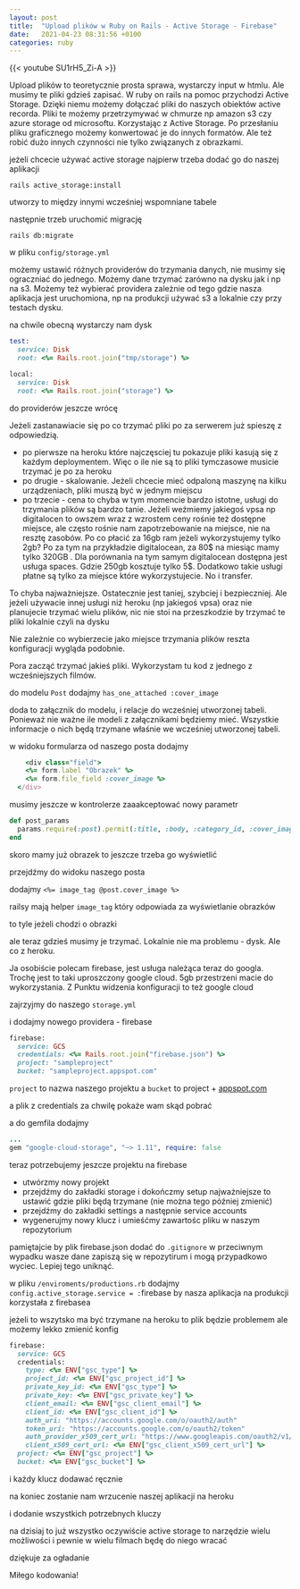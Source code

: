 ```yaml
---
layout: post
title:  "Upload plików w Ruby on Rails - Active Storage - Firebase"
date:   2021-04-23 08:31:56 +0100
categories: ruby
---
```

{{< youtube  SU1rH5_Zi-A >}}

Upload plików to teoretycznie prosta sprawa, wystarczy input w htmlu.
Ale musimy te pliki gdzieś zapisać. W ruby on rails na pomoc przychodzi Active Storage. Dzięki niemu możemy dołączać pliki do naszych obiektów active recorda. Pliki te możemy przetrzymywać w chmurze np amazon s3 czy azure storage od microsoftu. Korzystając z Active Storage. Po przesłaniu pliku graficznego możemy konwertować je do innych formatów. Ale też robić dużo innych czynności nie tylko związanych z obrazkami.

<!--more-->

jeżeli chcecie używać active storage najpierw trzeba dodać go do naszej aplikacji

`rails active_storage:install`

utworzy to między innymi wcześniej wspomniane tabele

następnie trzeb uruchomić migrację

`rails db:migrate`

w pliku `config/storage.yml`

możemy ustawić różnych providerów do trzymania danych, nie musimy się ograczniać do jednego. Możemy dane trzymać zarówno na dysku jak i np na s3. Możemy też wybierać providera  zależnie od tego gdzie nasza aplikacja jest uruchomiona, np na produkcji używać s3 a lokalnie czy przy testach dysku.

na chwile obecną wystarczy nam dysk

```ruby
test:
  service: Disk
  root: <%= Rails.root.join("tmp/storage") %>

local:
  service: Disk
  root: <%= Rails.root.join("storage") %>
```

do providerów jeszcze wrócę

Jeżeli zastanawiacie się po co trzymać pliki po za serwerem już spieszę z odpowiedzią.

- po pierwsze na heroku które najczęsciej tu pokazuje pliki kasują się z każdym deploymentem. Więc o ile nie są to pliki tymczasowe musicie trzymać je po za heroku
- po drugie - skalowanie. Jeżeli chcecie mieć odpaloną maszynę na kilku urządzeniach, pliki muszą być w jednym miejscu
- po trzecie - cena
to chyba w tym momencie bardzo istotne, usługi do trzymania plików są bardzo tanie. Jeżeli weźmiemy jakiegoś vpsa np digitalocen to owszem wraz z wzrostem ceny rośnie też dostępne miejsce, ale często rośnie nam zapotrzebowanie na miejsce, nie na resztę zasobów. Po co płacić za 16gb ram jeżeli wykorzystujemy tylko 2gb? Po za tym na przykładzie digitalocean, za 80$ na miesiąc mamy tylko 320GB . Dla porównania na tym samym digitalocean dostępna jest usługa spaces. Gdzie 250gb kosztuje tylko 5$.
Dodatkowo takie usługi płatne są tylko za miejsce które wykorzystujecie. No i transfer.

To chyba najważniejsze. Ostatecznie jest taniej, szybciej i bezpieczniej.
Ale jeżeli używacie innej usługi niż heroku (np jakiegoś vpsa) oraz nie planujecie trzymać wielu plików, nic nie stoi na przeszkodzie by trzymać te pliki lokalnie czyli na dysku

Nie zależnie co wybierzecie jako miejsce trzymania plików reszta konfiguracji wygląda podobnie.

Pora zacząć trzymać jakieś pliki. Wykorzystam tu kod z jednego z wcześniejszych filmów.

do modelu `Post` dodajmy `has_one_attached :cover_image`

doda to załącznik do modelu, i relacje do wcześniej utworzonej tabeli. Ponieważ nie ważne ile modeli  z załącznikami będziemy mieć. Wszystkie informacje o nich będą trzymane właśnie we wcześniej utworzonej tabeli.

w widoku formularza od naszego posta dodajmy

```ruby
	<div class="field">
    <%= form.label "Obrazek" %>
    <%= form.file_field :cover_image %>
  </div>
```

musimy jeszcze w kontrolerze zaaakceptować nowy parametr

```ruby
def post_params
  params.require(:post).permit(:title, :body, :category_id, :cover_image)
end
```

skoro mamy już obrazek to jeszcze trzeba go wyświetlić

przejdźmy do widoku naszego posta

dodajmy `<%= image_tag @post.cover_image %>`

railsy mają helper `image_tag` który odpowiada za wyświetlanie obrazków

to tyle jeżeli chodzi o obrazki

ale teraz gdzieś musimy je trzymać. Lokalnie nie ma problemu - dysk. Ale co z heroku.

Ja osobiście polecam firebase, jest usługa należąca teraz do googla. Trochę jest to taki uproszczony google cloud. 5gb przestrzeni macie do wykorzystania. Z Punktu widzenia konfiguracji to też google cloud

zajrzyjmy do naszego `storage.yml`

i dodajmy nowego providera - firebase

```ruby
firebase:
  service: GCS
  credentials: <%= Rails.root.join("firebase.json") %>
  project: "sampleproject"
  bucket: "sampleproject.appspot.com"
```

`project` to nazwa naszego projektu a `bucket` to project + [appspot.com](http://appspot.com)

a plik z credentials za chwilę pokaże wam skąd pobrać

a do gemfila dodajmy

```ruby
...
gem "google-cloud-storage", "~> 1.11", require: false
```

teraz potrzebujemy jeszcze projektu na firebase

- utwórzmy nowy projekt
- przejdźmy do zakładki storage i dokończmy setup
najważniejsze to ustawić gdzie pliki będą trzymane (nie można tego później zmienić)
- przejdźmy do zakładki settings a następnie service accounts
- wygenerujmy nowy klucz i umieśćmy zawartośc pliku w naszym repozytorium

pamiętajcie by plik firebase.json dodać do `.gitignore` w przeciwnym wypadku wasze dane zapiszą się w repozytirum i mogą przypadkowo wyciec. Lepiej tego uniknąć.

w pliku `/enviroments/productions.rb` dodajmy `config.active_storage.service = :`firebase by nasza aplikacja na produkcji korzystała z firebasea

jeżeli to wszytsko ma być trzymane na heroku to plik będzie problemem ale możemy lekko zmienić konfig

```ruby
firebase:
  service: GCS
  credentials:
    type: <%= ENV["gsc_type"] %>
    project_id: <%= ENV["gsc_project_id"] %>
    private_key_id: <%= ENV["gsc_type"] %>
    private_key: <%= ENV["gsc_private_key"] %>
    client_email: <%= ENV["gsc_client_email"] %>
    client_id: <%= ENV["gsc_client_id"] %>
    auth_uri: "https://accounts.google.com/o/oauth2/auth"
    token_uri: "https://accounts.google.com/o/oauth2/token"
    auth_provider_x509_cert_url: "https://www.googleapis.com/oauth2/v1/certs"
    client_x509_cert_url: <%= ENV["gsc_client_x509_cert_url"] %>
  project: <%= ENV["gsc_project"] %>
  bucket: <%= ENV["gsc_bucket"] %>
```

i każdy klucz dodawać ręcznie

na koniec zostanie nam wrzucenie naszej aplikacji na heroku

i dodanie wszystkich potrzebnych kluczy

na dzisiaj to już wszystko
oczywiście active storage to narzędzie wielu możliwości i pewnie w wielu filmach będę do niego wracać

dziękuje za ogładanie

Miłego kodowania!
